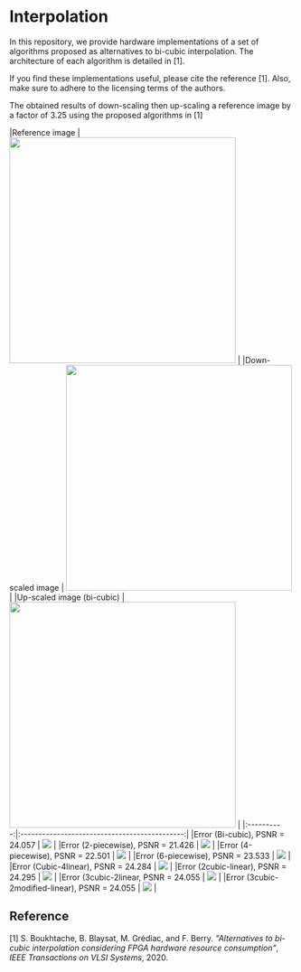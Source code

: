 # Interpolation
In this repository, we provide hardware implementations of a set of algorithms proposed as alternatives to bi-cubic interpolation. The architecture of each algorithm is detailed in [1]. 

If you find these implementations useful, please cite the reference [1]. Also, make sure to adhere to the licensing terms of the authors.

The obtained results of down-scaling then up-scaling a reference image by a factor of 3.25 using the proposed algorithms in [1]

|Reference image   | <img src="Error_maps/im_ref.png" width="400">   |
|Down-scaled image   | <img src="Error_maps/im_down.png" width="400">  |
|Up-scaled image (bi-cubic)   | <img src="Error_maps/im_bicubic" width="400">  |
|:----------:|:---------------------------------------------:|
|Error (Bi-cubic), PSNR = 24.057  | ![](Error_maps/err_bicubic.png)  |
|Error (2-piecewise), PSNR = 21.426  | ![](Error_maps/err_2piecewise.png)  |
|Error (4-piecewise), PSNR = 22.501  | ![](Error_maps/err_4piecewise.png)  |
|Error (6-piecewise), PSNR = 23.533  | ![](Error_maps/err_6piecewise.png)  |
|Error (Cubic-4linear), PSNR = 24.284  | ![](Error_maps/err_cubic_4linear.png)  |
|Error (2cubic-linear), PSNR = 24.295  | ![](Error_maps/err_2cubic_linear.png)  |
|Error (3cubic-2linear, PSNR = 24.055  | ![](Error_maps/err_3cubic_2linear.png)  |
|Error (3cubic-2modified-linear), PSNR = 24.055  | ![](Error_maps/err_3cubic_2mlinear.png)  |


## Reference 
[1] S. Boukhtache, B. Blaysat, M. Grédiac, and F. Berry. *"Alternatives to bi-cubic interpolation considering FPGA hardware resource consumption"*, *IEEE Transactions on VLSI Systems*, 2020. 
